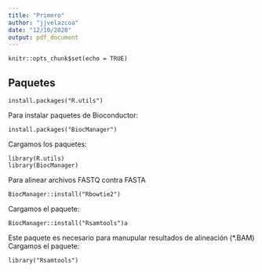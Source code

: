 ```yaml
---
title: "Primero"
author: "jjvelazcoa"
date: "12/10/2020"
output: pdf_document
---
```


```{r setup, include=FALSE}
knitr::opts_chunk$set(echo = TRUE)
```

## Paquetes

```{r message=TRUE}
install.packages("R.utils")
```
Para instalar paquetes de Bioconductor:
```{r message=TRUE}
install.packages("BiocManager")
```
Cargamos los paquetes:

```{r message=TRUE}
library(R.utils)
library(BiocManager)
```
Para alinear archivos FASTQ contra FASTA

```{r message=TRUE}
BiocManager::install("Rbowtie2")
```

Cargamos el paquete:

```{r message=TRUE}
BiocManager::install("Rsamtools")a
```

Este paquete es necesario para manupular resultados de alineación (*.BAM)
Cargamos el paquete:

```{r message=TRUE}
library("Rsamtools")
```

